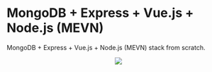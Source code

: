 # MongoDB + Express + Vue.js + Node.js (MEVN)

MongoDB + Express + Vue.js + Node.js (MEVN) stack from scratch.

<p align="center">
<img src="https://ocw.cs.pub.ro/courses/_media/se/labs/3-tier-architecture.png?w=600&tok=fa6eda">
</p>
